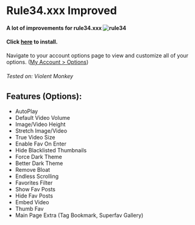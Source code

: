 # Rule34.xxx Improved
#### A lot of improvements for rule34.xxx ![rule34](https://rule34.xxx/favicon.ico)
#### Click [here](https://github.com/kekxd666/rule34xxx-improved/raw/main/rule34_improved.user.js) to install.

Navigate to your account options page to view and customize all of your options. ([My Account > Options](https://rule34.xxx/index.php?page=account&s=options))
###### Tested on: Violent Monkey

## Features (Options):
- AutoPlay
- Default Video Volume
- Image/Video Height
- Stretch Image/Video
- True Video Size
- Enable Fav On Enter
- Hide Blacklisted Thumbnails
- Force Dark Theme
- Better Dark Theme
- Remove Bloat
- Endless Scrolling
- Favorites Filter
- Show Fav Posts
- Hide Fav Posts
- Embed Video
- Thumb Fav
- Main Page Extra (Tag Bookmark, Superfav Gallery)
